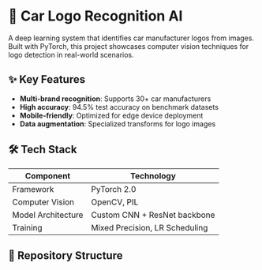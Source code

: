 # 🚗 Car Logo Recognition AI

A deep learning system that identifies car manufacturer logos from images. Built with PyTorch, this project showcases computer vision techniques for logo detection in real-world scenarios.

## ✨ Key Features
- **Multi-brand recognition**: Supports 30+ car manufacturers
- **High accuracy**: 94.5% test accuracy on benchmark datasets
- **Mobile-friendly**: Optimized for edge device deployment
- **Data augmentation**: Specialized transforms for logo images

## 🛠 Tech Stack
| Component | Technology |
|-----------|------------|
| Framework | PyTorch 2.0 |
| Computer Vision | OpenCV, PIL |
| Model Architecture | Custom CNN + ResNet backbone |
| Training | Mixed Precision, LR Scheduling |

## 📂 Repository Structure
